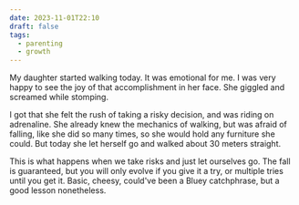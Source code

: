 ```yaml
---
date: 2023-11-01T22:10
draft: false
tags:
  - parenting
  - growth
---
```


My daughter started walking today. It was emotional for me. I was very happy to see the joy of that accomplishment in her face. She giggled and screamed while stomping.

I got that she felt the rush of taking a risky decision, and was riding on adrenaline. She already knew the mechanics of walking, but was afraid of falling, like she did so many times, so she would hold any furniture she could. But today she let herself go and walked about 30 meters straight.

This is what happens when we take risks and just let ourselves go. The fall is guaranteed, but you will only evolve if you give it a try, or multiple tries until you get it. Basic, cheesy, could've been a Bluey catchphrase, but a good lesson nonetheless.